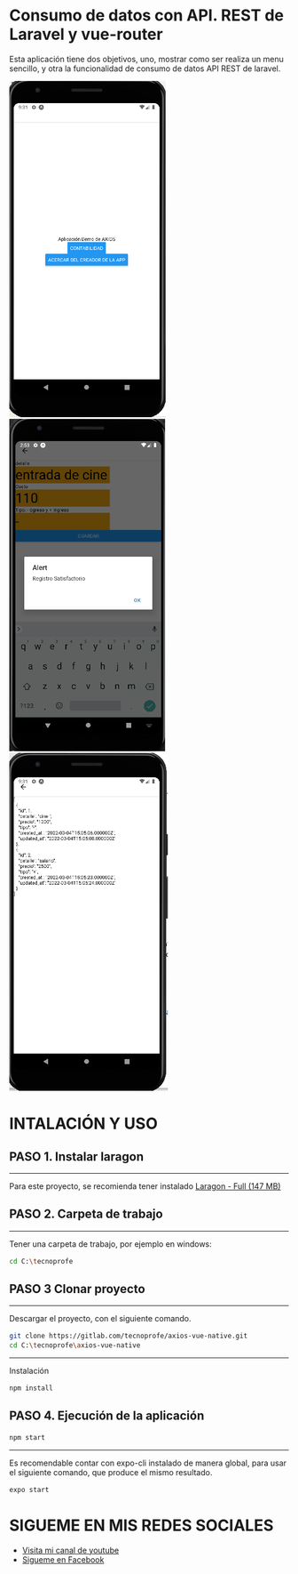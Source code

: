 # Consumo de datos con API. REST de Laravel y vue-router
Esta aplicación tiene dos objetivos, uno, mostrar como ser realiza un menu sencillo, y otra la funcionalidad de consumo de datos API REST de laravel.

![](./assets/portada_gitlab01.png)
![](./assets/portada_gitlab03.png)
![](./assets/portada_gitlab02.png)
# INTALACIÓN Y USO
## PASO 1. Instalar laragon
***
Para este proyecto, se recomienda tener instalado [Laragon - Full (147 MB)](https://laragon.org/download/) 
## PASO 2. Carpeta de trabajo
***
Tener una carpeta de trabajo, por ejemplo en windows:
```bash
cd C:\tecnoprofe
```
## PASO 3 Clonar proyecto
***
Descargar el proyecto, con el siguiente comando.
```bash
git clone https://gitlab.com/tecnoprofe/axios-vue-native.git
cd C:\tecnoprofe\axios-vue-native
```
***
Instalación
```bash
npm install
```
## PASO 4. Ejecución de la aplicación
```bash
npm start
```
***
Es recomendable contar con expo-cli instalado de manera global, para usar el siguiente comando, que produce el mismo resultado. 
```bash
expo start
```
# SIGUEME EN MIS REDES SOCIALES
- [Visita mi canal de youtube ](https://www.youtube.com/tecnoprofe)
- [Sigueme en Facebook](https://www.facebook.com/zambranachaconjaime/)

